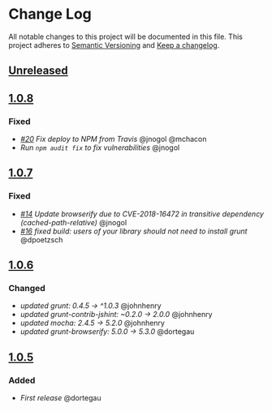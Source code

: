 # Change Log
All notable changes to this project will be documented in this file.
This project adheres to [Semantic Versioning](http://semver.org/) and [Keep a changelog](https://github.com/olivierlacan/keep-a-changelog).

## [Unreleased](https://github.com/idealista/tlsh-js/tree/develop)

## [1.0.8](https://github.com/idealista/tlsh-js/tree/1.0.8)
### Fixed
- *[#20](https://github.com/idealista/tlsh-js/issues/20) Fix deploy to NPM from Travis* @jnogol @mchacon
- *Run `npm audit fix` to fix vulnerabilities* @jnogol

## [1.0.7](https://github.com/idealista/tlsh-js/tree/1.0.7)
### Fixed
- *[#14](https://github.com/idealista/tlsh-js/issues/14) Update browserify due to CVE-2018-16472 in transitive dependency (cached-path-relative)* @jnogol
- *[#16](https://github.com/idealista/tlsh-js/pull/16) fixed build: users of your library should not need to install grunt* @dpoetzsch

## [1.0.6](https://github.com/idealista/tlsh-js/tree/1.0.6)
### Changed
- *updated grunt: 0.4.5 -> ^1.0.3* @johnhenry
- *updated grunt-contrib-jshint: ~0.2.0 -> 2.0.0* @johnhenry
- *updated mocha: 2.4.5 -> 5.2.0* @johnhenry
- *updated grunt-browserify: 5.0.0 -> 5.3.0* @dortegau

## [1.0.5](https://github.com/idealista/tlsh-js/tree/1.0.5)
### Added
- *First release* @dortegau
